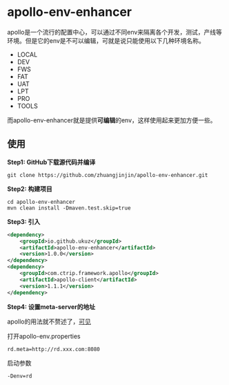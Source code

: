 # apollo-env-enhancer



apollo是一个流行的配置中心，可以通过不同env来隔离各个开发，测试，产线等环境。但是它的env是不可以编辑，可就是说只能使用以下几种环境名称。

* LOCAL
* DEV
* FWS
* FAT
* UAT
* LPT
* PRO
* TOOLS

而apollo-env-enhancer就是提供**可编辑**的env，这样使用起来更加方便一些。



## 使用

**Step1: GitHub下载源代码并编译**

```shell
git clone https://github.com/zhuangjinjin/apollo-env-enhancer.git
```

**Step2: 构建项目**

```shell
cd apollo-env-enhancer
mvn clean install -Dmaven.test.skip=true
```

**Step3: 引入**

```xml
<dependency>
    <groupId>io.github.ukuz</groupId>
    <artifactId>apollo-env-enhancer</artifactId>
    <version>1.0.0</version>
</dependency>
<dependency>
    <groupId>com.ctrip.framework.apollo</groupId>
    <artifactId>apollo-client</artifactId>
    <version>1.1.1</version>
</dependency>
```

**Step4: 设置meta-server的地址**

apollo的用法就不赘述了，[可见]([https://github.com/ctripcorp/apollo/wiki/Java%E5%AE%A2%E6%88%B7%E7%AB%AF%E4%BD%BF%E7%94%A8%E6%8C%87%E5%8D%97](https://github.com/ctripcorp/apollo/wiki/Java客户端使用指南))

打开apollo-env.properties

```properties
rd.meta=http://rd.xxx.com:8080
```

启动参数

```shell
-Denv=rd
```

